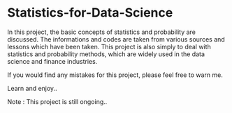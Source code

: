 # Statistics-for-Data-Science

In this project, the basic concepts of statistics and probability are discussed. The informations and codes are taken from various sources and lessons which have been taken. This project is also simply to deal with statistics and probability methods, which are widely used in the data science and finance industries.

If you would find any mistakes for this project, please feel free to warn me.

Learn and enjoy..


Note : This project is still ongoing..
